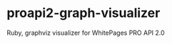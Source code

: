 proapi2-graph-visualizer
========================

Ruby, graphviz visualizer for WhitePages PRO API 2.0

